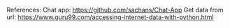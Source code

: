 References: 
    Chat app: https://github.com/sachans/Chat-App
    Get data from url: https://www.guru99.com/accessing-internet-data-with-python.html